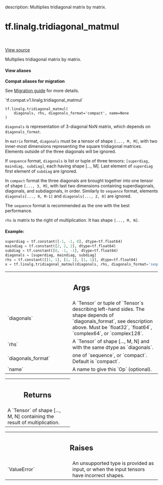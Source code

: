 description: Multiplies tridiagonal matrix by matrix.

<div itemscope itemtype="http://developers.google.com/ReferenceObject">
<meta itemprop="name" content="tf.linalg.tridiagonal_matmul" />
<meta itemprop="path" content="Stable" />
</div>

# tf.linalg.tridiagonal_matmul

<!-- Insert buttons and diff -->

<table class="tfo-notebook-buttons tfo-api nocontent" align="left">

</table>

<a target="_blank" class="external" href="/code/stable/tensorflow/python/ops/linalg/linalg_impl.py">View source</a>



Multiplies tridiagonal matrix by matrix.

<section class="expandable">
  <h4 class="showalways">View aliases</h4>
  <p>
<b>Compat aliases for migration</b>
<p>See
<a href="https://www.tensorflow.org/guide/migrate">Migration guide</a> for
more details.</p>
<p>`tf.compat.v1.linalg.tridiagonal_matmul`</p>
</p>
</section>

<pre class="devsite-click-to-copy prettyprint lang-py tfo-signature-link">
<code>tf.linalg.tridiagonal_matmul(
    diagonals, rhs, diagonals_format=&#x27;compact&#x27;, name=None
)
</code></pre>



<!-- Placeholder for "Used in" -->

`diagonals` is representation of 3-diagonal NxN matrix, which depends on
`diagonals_format`.

In `matrix` format, `diagonals` must be a tensor of shape `[..., M, M]`, with
two inner-most dimensions representing the square tridiagonal matrices.
Elements outside of the three diagonals will be ignored.

If `sequence` format, `diagonals` is list or tuple of three tensors:
`[superdiag, maindiag, subdiag]`, each having shape [..., M]. Last element
of `superdiag` first element of `subdiag` are ignored.

In `compact` format the three diagonals are brought together into one tensor
of shape `[..., 3, M]`, with last two dimensions containing superdiagonals,
diagonals, and subdiagonals, in order. Similarly to `sequence` format,
elements `diagonals[..., 0, M-1]` and `diagonals[..., 2, 0]` are ignored.

The `sequence` format is recommended as the one with the best performance.

`rhs` is matrix to the right of multiplication. It has shape `[..., M, N]`.

#### Example:



```python
superdiag = tf.constant([-1, -1, 0], dtype=tf.float64)
maindiag = tf.constant([2, 2, 2], dtype=tf.float64)
subdiag = tf.constant([0, -1, -1], dtype=tf.float64)
diagonals = [superdiag, maindiag, subdiag]
rhs = tf.constant([[1, 1], [1, 1], [1, 1]], dtype=tf.float64)
x = tf.linalg.tridiagonal_matmul(diagonals, rhs, diagonals_format='sequence')
```

<!-- Tabular view -->
 <table class="responsive fixed orange">
<colgroup><col width="214px"><col></colgroup>
<tr><th colspan="2"><h2 class="add-link">Args</h2></th></tr>

<tr>
<td>
`diagonals`
</td>
<td>
A `Tensor` or tuple of `Tensor`s describing left-hand sides. The
shape depends of `diagonals_format`, see description above. Must be
`float32`, `float64`, `complex64`, or `complex128`.
</td>
</tr><tr>
<td>
`rhs`
</td>
<td>
A `Tensor` of shape [..., M, N] and with the same dtype as `diagonals`.
</td>
</tr><tr>
<td>
`diagonals_format`
</td>
<td>
one of `sequence`, or `compact`. Default is `compact`.
</td>
</tr><tr>
<td>
`name`
</td>
<td>
 A name to give this `Op` (optional).
</td>
</tr>
</table>



<!-- Tabular view -->
 <table class="responsive fixed orange">
<colgroup><col width="214px"><col></colgroup>
<tr><th colspan="2"><h2 class="add-link">Returns</h2></th></tr>
<tr class="alt">
<td colspan="2">
A `Tensor` of shape [..., M, N] containing the result of multiplication.
</td>
</tr>

</table>



<!-- Tabular view -->
 <table class="responsive fixed orange">
<colgroup><col width="214px"><col></colgroup>
<tr><th colspan="2"><h2 class="add-link">Raises</h2></th></tr>

<tr>
<td>
`ValueError`
</td>
<td>
An unsupported type is provided as input, or when the input
tensors have incorrect shapes.
</td>
</tr>
</table>

